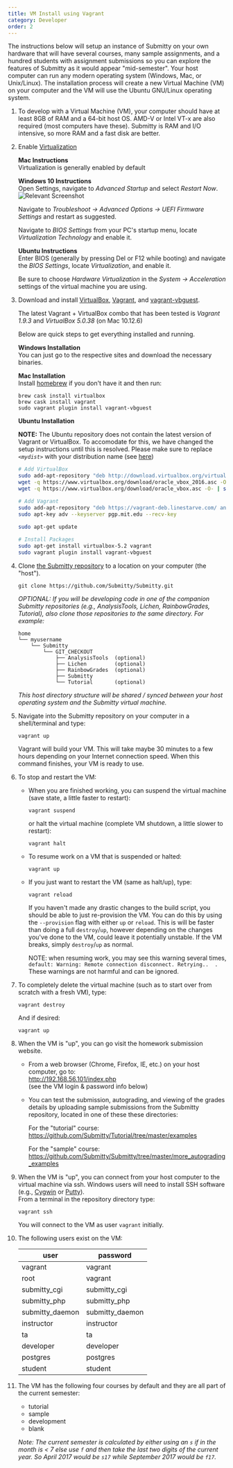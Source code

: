 ```yaml
---
title: VM Install using Vagrant
category: Developer
order: 2
---
```


The instructions below will setup an instance of Submitty on your own
hardware that will have several courses, many sample assignments, and
a hundred students with assignment submissions so you can explore the
features of Submitty as it would appear "mid-semester".  Your host
computer can run any modern operating system (Windows, Mac, or
Unix/Linux).  The installation process will create a new Virtual
Machine (VM) on your computer and the VM will use the Ubuntu GNU/Linux
operating system.


1. To develop with a Virtual Machine (VM), your computer should have
   at least 8GB of RAM and a 64-bit host OS.  AMD-V or Intel VT-x are
   also required (most computers have these).  Submitty is RAM and I/O
   intensive, so more RAM and a fast disk are better.


2. Enable [Virtualization](http://tinyurl.com/enable-virtualization)
   
   **Mac Instructions**  
   Virtualization is generally enabled by default
   
   **Windows 10 Instructions**  
   Open Settings, navigate to _Advanced Startup_ and select _Restart Now_.
   ![Relevant Screenshot](https://github.com/jaredsexton/submitty.github.io/blob/master/images/Virtualization_Instructions_1.png?raw=true)
   
   Navigate to _Troubleshoot -> Advanced Options -> UEFI Firmware Settings_ and restart as suggested.
   
   Navigate to _BIOS Settings_ from your PC's startup menu, locate _Virtualization Technology_ and enable it.
   
   **Ubuntu Instructions**  
   Enter BIOS (generally by pressing Del or F12 while booting) and navigate the _BIOS Settings_,
   locate _Virtualization_, and enable it.
   
   Be sure to choose _Hardware Virtualization_ in the _System -> Acceleration_ settings of the virtual machine you are using.


3. Download and install [VirtualBox](https://www.virtualbox.org/), [Vagrant](https://www.vagrantup.com), and [vagrant-vbguest](https://github.com/dotless-de/vagrant-vbguest).

   The latest Vagrant + VirtualBox combo that has been tested is _Vagrant 1.9.3_ and _VirtualBox 5.0.38_ (on Mac 10.12.6)

   Below are quick steps to get everything installed and running.

   **Windows Installation**  
   You can just go to the respective sites and download the necessary binaries.

   **Mac Installation**  
   Install [homebrew](http://brew.sh/) if you don't have it and then run:
   ```
   brew cask install virtualbox
   brew cask install vagrant
   sudo vagrant plugin install vagrant-vbguest
   ```

   **Ubuntu Installation**
   
   **NOTE:** The Ubuntu repository does not contain the latest version of Vagrant or VirtualBox.
   To accomodate for this, we have changed the setup instructions until this is resolved.
   Please make sure to replace *`<mydist>`* with your distribution name
   (see [here](https://www.virtualbox.org/wiki/Linux_Downloads))
   ```bash
   # Add VirtualBox
   sudo add-apt-repository "deb http://download.virtualbox.org/virtualbox/debian <mydist> contrib"
   wget -q https://www.virtualbox.org/download/oracle_vbox_2016.asc -O- | sudo apt-key add -
   wget -q https://www.virtualbox.org/download/oracle_vbox.asc -O- | sudo apt-key add -
   
   # Add Vagrant
   sudo add-apt-repository "deb https://vagrant-deb.linestarve.com/ any main"
   sudo apt-key adv --keyserver pgp.mit.edu --recv-key
	
   sudo apt-get update
   
   # Install Packages
   sudo apt-get install virtualbox-5.2 vagrant
   sudo vagrant plugin install vagrant-vbguest
   ```

2. Clone [the Submitty repository](https://github.com/Submitty/Submitty) to a location on
   your computer (the "host").

   ```
   git clone https://github.com/Submitty/Submitty.git
   ```

   _OPTIONAL: If you will be developing code in one of the companion
   Submitty repositories (e.g., AnalysisTools, Lichen, RainbowGrades, Tutorial), also
   clone those repositories to the same directory.  For example:_

     ```
     home
     └── myusername
         └── Submitty
             └── GIT_CHECKOUT
                 ├── AnalysisTools  (optional)
                 ├── Lichen         (optional)
                 ├── RainbowGrades  (optional)
                 ├── Submitty
                 └── Tutorial       (optional)
     ```

    _This host directory structure will be shared / synced between
    your host operating system and the Submitty virtual machine._

3. Navigate into the Submitty repository on your computer in a
   shell/terminal and type:

   ```
   vagrant up
   ```

   Vagrant will build your VM.  This will take maybe 30 minutes to a
   few hours depending on your Internet connection speed.  When this
   command finishes, your VM is ready to use.


5. To stop and restart the VM:

   * When you are finished working, you can suspend the virtual
     machine (save state, a little faster to restart):

     ```
     vagrant suspend
     ```

     or halt the virtual machine (complete VM shutdown, a little
     slower to restart):

     ```
     vagrant halt
     ```

   * To resume work on a VM that is suspended or halted:

     ```
     vagrant up
     ```

   * If you just want to restart the VM (same as halt/up), type:
     ```
     vagrant reload
     ```

     If you haven't made any drastic changes to the build script,
     you should be able to just re-provision the VM. You can do this by
     using the `--provision` flag with either `up` or  `reload`. This is
     will be faster than doing a full `destroy`/`up`, however depending on
     the changes you've done to the VM, could leave it potentially unstable.
     If the VM breaks, simply `destroy`/`up` as normal.

     NOTE: when resuming work, you may see this warning several
     times, `default: Warning: Remote connection
     disconnect. Retrying..  .` These warnings are not harmful and can
     be ignored.

6. To completely delete the virtual machine (such as to start over from
   scratch with a fresh VM), type:

   ```
   vagrant destroy
   ```

   And if desired:

   ```
   vagrant up
   ```


7. When the VM is "up", you can go visit the homework submission
   website.

   * From a web browser (Chrome, Firefox, IE, etc.) on your host
     computer, go to:   
     <http://192.168.56.101/index.php>  
     (see the VM login & password info below)

   * You can test the submission, autograding, and viewing of the
     grades details by uploading sample submissions from the Submitty
     repository, located in one of these these directories:

     For the "tutorial" course:  
     <https://github.com/Submitty/Tutorial/tree/master/examples> 

     For the "sample" course:  
     <https://github.com/Submitty/Submitty/tree/master/more_autograding_examples>


8. When the VM is "up", you can connect from your host computer to the
   virtual machine via ssh.  Windows users will need to install SSH
   software (e.g., 
   [Cygwin](https://www.cygwin.com/) or 
   [Putty](https://www.chiark.greenend.org.uk/~sgtatham/putty/latest.html)).  
   From a terminal in the
   repository directory type:

   ```
   vagrant ssh
   ```

   You will connect to the VM as user `vagrant` initially.


9. The following users exist on the VM:

   | user | password |
   |------|----------|
   | vagrant | vagrant |
   | root | vagrant |
   | submitty_cgi | submitty_cgi |
   | submitty_php | submitty_php |
   | submitty_daemon | submitty_daemon |
   | instructor | instructor |
   | ta | ta |
   | developer | developer |
   | postgres | postgres |
   | student | student |


10. The VM has the following four courses by default and they are all part of the current semester:

    * tutorial
    * sample
    * development
    * blank

    *Note: The current semester is calculated by either using an `s` if in the month is < 7 else use `f`
    and then take the last two digits of the current year. So April 2017 would be `s17` while September
    2017 would be `f17`.*


